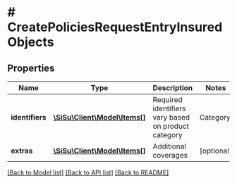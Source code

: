 # # CreatePoliciesRequestEntryInsuredObjects

## Properties

Name | Type | Description | Notes
------------ | ------------- | ------------- | -------------
**identifiers** | [**\SiSu\Client\Model\Items[]**](Items.md) | Required identifiers vary based on product category    | Category | Required Identifiers |   |-----------|-------|   | CATEGORY_SMARTPHONE | SERIAL_NUMBER or (PRODUCT_NAME and INVOICE_NUMBER) or (PRODUCT_NAME and ORDER_NUMBER) |   | CATEGORY_TABLET | SERIAL_NUMBER or (PRODUCT_NAME and INVOICE_NUMBER) or (PRODUCT_NAME and ORDER_NUMBER) |   | CATEGORY_CAMERA | SERIAL_NUMBER or (PRODUCT_NAME and INVOICE_NUMBER) or (PRODUCT_NAME and ORDER_NUMBER) |   | CATEGORY_LAPTOP | SERIAL_NUMBER or (PRODUCT_NAME and INVOICE_NUMBER) or (PRODUCT_NAME and ORDER_NUMBER) |   | CATEGORY_MEL | SERIAL_NUMBER or (PRODUCT_NAME and INVOICE_NUMBER) or (PRODUCT_NAME and ORDER_NUMBER) |   | CATEGORY_SEL | SERIAL_NUMBER or (PRODUCT_NAME and INVOICE_NUMBER) or (PRODUCT_NAME and ORDER_NUMBER) |   | CATEGORY_PC_COMPONENTS | SERIAL_NUMBER or (PRODUCT_NAME and INVOICE_NUMBER) or (PRODUCT_NAME and ORDER_NUMBER) |   | CATEGORY_HOUSEHOLD_DEVICES | SERIAL_NUMBER or (PRODUCT_NAME and INVOICE_NUMBER) or (PRODUCT_NAME and ORDER_NUMBER) |   | CATEGORY_DIY | SERIAL_NUMBER or (PRODUCT_NAME and INVOICE_NUMBER) or (PRODUCT_NAME and ORDER_NUMBER) |   | CATEGORY_TIRES | SERIAL_NUMBER or (PRODUCT_NAME and INVOICE_NUMBER) or (PRODUCT_NAME and ORDER_NUMBER) |   | CATEGORY_FURNITURE | SERIAL_NUMBER or (PRODUCT_NAME and INVOICE_NUMBER) or (PRODUCT_NAME and ORDER_NUMBER) |   | CATEGORY_MUSIC | SERIAL_NUMBER or (PRODUCT_NAME and INVOICE_NUMBER) or (PRODUCT_NAME and ORDER_NUMBER) |   | CATEGORY_BABY_STROLLERS | SERIAL_NUMBER or (PRODUCT_NAME and INVOICE_NUMBER) or (PRODUCT_NAME and ORDER_NUMBER) |   | CATEGORY_SPORTS | SERIAL_NUMBER or (PRODUCT_NAME and INVOICE_NUMBER) or (PRODUCT_NAME and ORDER_NUMBER) |   | CATEGORY_CAR | LICENCE_PLATE_DISTRICT, LICENCE_PLATE_NUMBER |   | CATEGORY_BIKE | FRAME_NUMBER or (PRODUCT_NAME and INVOICE_NUMBER) or (PRODUCT_NAME and ORDER_NUMBER) |   | CATEGORY_PEDELEC | FRAME_NUMBER or (PRODUCT_NAME and INVOICE_NUMBER) or (PRODUCT_NAME and ORDER_NUMBER) |   | CATEGORY_GLASSES | FRAME_NUMBER or (PRODUCT_NAME and INVOICE_NUMBER) or (PRODUCT_NAME and ORDER_NUMBER) |   | CATEGORY_CYBER | n/a |   | CATEGORY_WATCH | n/a |   | CATEGORY_BUNDLE | n/a |   | CATEGORY_HEALTH_SUPPLEMENT | n/a |  Additionally, if a product has WARRANTY_EXTENSION coverage, also PURCHASE_DATE identifier is required. | [optional] 
**extras** | [**\SiSu\Client\Model\Items[]**](Items.md) | Additional coverages | [optional] 

[[Back to Model list]](../../README.md#documentation-for-models) [[Back to API list]](../../README.md#documentation-for-api-endpoints) [[Back to README]](../../README.md)



